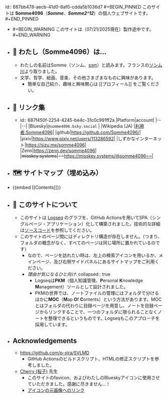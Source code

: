 id:: 687bb478-aecb-41d0-8af0-cdda5b1036d7
#+BEGIN_PINNED
このサイトは **Somme4096**（*__Somme__*、*__Somme2^12__*）の個人ウェブサイトです。
#+END_PINNED

- #+BEGIN_WARNING
  このサイトは（07/21/2025現在）製作途中です。
  #+END_WARNING
- ## 🍄‍ わたし（Somme4096）は...
	- わたしの名前はSomme（ソンム、[sɔm](https://en.wikipedia.org/wiki/Help:IPA/French)）と読みます。フランスの[ソンム川](https://ja.wikipedia.org/wiki/%E3%82%BD%E3%83%B3%E3%83%A0%E5%B7%9D)より取りました。
	- 文学、哲学、絵画、音楽、その他さまざまなものに興味があります。
		- 簡単な自己紹介、趣味と興味関心は [[プロフィール]] をご覧ください。
- ## 📍 リンク集
	- id:: 687f450f-2254-4245-be4c-31c0c991ff2a
	  |Platform|account|
	  |--|--|
	  |Bluesky|`@somme4096.bsky.social‬` |
	  |Wikipedia (JA) |[利用者:Somme4096](https://ja.wikipedia.org/wiki/利用者:Somme4096)|
	  |github|https://github.com/Somme4096/|
	  |pixiv|https://www.pixiv.net/users/113286592|
	  |しずかなインターネット|https://sizu.me/somme4096|
	  |Zenn|https://zenn.dev/somme4096|
	  |~~misskey.systems~~|~~https://misskey.systems/@somme4096~~|
- ## 🗺️ サイトマップ（埋め込み）
- {{embed [[Contents]]}}
- ## 🍞 このサイトについて
	- このサイトは [Logseq](https://logseq.com/) のグラフを、GitHub Actionsを用いてSPA（シングルページ・アプリケーション）化して構築されました。技術的な詳細は[ソースコード](https://github.com/Somme4096/website)を参照してください。
	- このサイトのページ間にはディレクトリ構造が存在しません。（つまり、フォルダの概念がなく、すべてのページは同じ場所に置かれているのです）
		- なので、ページを訪れたい時は、左上の検索アイコンを用いるか、メインページ、及び右側サイドパネルにあるサイトマップをご利用ください。
		- *理由が気になるひと向け:*
		  collapsed:: true
			- Logseqは**PKM**（個人知識管理、**P**ersonal **K**nowledge **M**anagement）ツールとして設計されました。
			- PKMの世界では、ノートファイルの管理にはフォルダで分けるほかに**MOC**（**M**ap **O**f **C**ontents）という方法があります。MOCとはフォルダの代わりに目録ページを用意し、ノートを目録ページからリンクすることで、一つのフォルダに限られることなくノートを整理できるというものです。Logseqもこのアプローチを採用しています。
- ## Acknowledgements
	- https://github.com/p-sira/SVLMD
		- GitHub Actionsのビルドスクリプト、HTMLの修正スクリプトを参考しました。
	- [Cherry (桜子)](https://www.pixiv.net/en/users/20817694) 先生
		- このサイトのfavicon、およびわたしのBlueskyアイコンに使用させていただきました。感謝に尽きません...！
		- [アイコンの元画像へのリンク](https://www.pixiv.net/en/artworks/113713231)